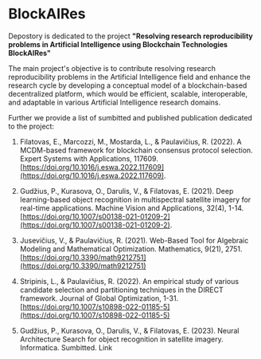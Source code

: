 # BlockAIRes
Depostory is dedicated to the project **"Resolving research reproducibility problems in Artificial Intelligence using Blockchain Technologies BlockAIRes"**

The main project's objective is to contribute resolving research reproducibility problems in the Artificial Intelligence field and enhance the research cycle by developing a conceptual model of a blockchain-based decentralized platform, which would be efficient, scalable, interoperable, and adaptable in various Artificial Intelligence research domains.

Further we provide a list of sumbitted and published publication dedicated to the project:

1) Filatovas, E., Marcozzi, M., Mostarda, L., & Paulavičius, R. (2022). A MCDM-based framework for blockchain consensus protocol selection. Expert Systems with Applications, 117609. [https://doi.org/10.1016/j.eswa.2022.117609](https://doi.org/10.1016/j.eswa.2022.117609).

2) Gudžius, P., Kurasova, O., Darulis, V., & Filatovas, E. (2021). Deep learning-based object recognition in multispectral satellite imagery for real-time applications. Machine Vision and Applications, 32(4), 1-14. [https://doi.org/10.1007/s00138-021-01209-2](https://doi.org/10.1007/s00138-021-01209-2). 

3) Jusevičius, V., & Paulavičius, R. (2021). Web-Based Tool for Algebraic Modeling and Mathematical Optimization. Mathematics, 9(21), 2751. [https://doi.org/10.3390/math9212751](https://doi.org/10.3390/math9212751)

4) Stripinis, L., & Paulavičius, R. (2022). An empirical study of various candidate selection and partitioning techniques in the DIRECT framework. Journal of Global Optimization, 1-31.[https://doi.org/10.1007/s10898-022-01185-5](https://doi.org/10.1007/s10898-022-01185-5)

3) Gudžius, P., Kurasova, O., Darulis, V., & Filatovas, E. (2023). Neural Architecture Search for object recognition in satellite imagery. Informatica. Sumbitted. Link

